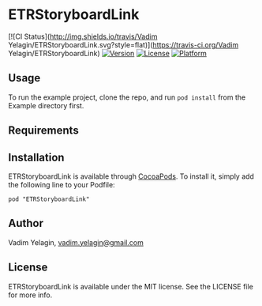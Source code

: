 # ETRStoryboardLink

[![CI Status](http://img.shields.io/travis/Vadim Yelagin/ETRStoryboardLink.svg?style=flat)](https://travis-ci.org/Vadim Yelagin/ETRStoryboardLink)
[![Version](https://img.shields.io/cocoapods/v/ETRStoryboardLink.svg?style=flat)](http://cocoadocs.org/docsets/ETRStoryboardLink)
[![License](https://img.shields.io/cocoapods/l/ETRStoryboardLink.svg?style=flat)](http://cocoadocs.org/docsets/ETRStoryboardLink)
[![Platform](https://img.shields.io/cocoapods/p/ETRStoryboardLink.svg?style=flat)](http://cocoadocs.org/docsets/ETRStoryboardLink)

## Usage

To run the example project, clone the repo, and run `pod install` from the Example directory first.

## Requirements

## Installation

ETRStoryboardLink is available through [CocoaPods](http://cocoapods.org). To install
it, simply add the following line to your Podfile:

    pod "ETRStoryboardLink"

## Author

Vadim Yelagin, vadim.yelagin@gmail.com

## License

ETRStoryboardLink is available under the MIT license. See the LICENSE file for more info.

